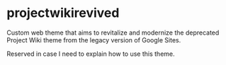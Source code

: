 # projectwikirevived
Custom web theme that aims to revitalize and modernize the deprecated Project Wiki theme from the legacy version of Google Sites.

Reserved in case I need to explain how to use this theme.
